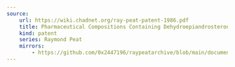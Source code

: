 ```yaml
---
source:
    url: https://wiki.chadnet.org/ray-peat-patent-1986.pdf
    title: Pharmaceutical Compositions Containing Dehydroepiandrosterone and Other Anesthetic Steroids in the Treatment of Arthritis and Other Joint Disabilities
    kind: patent
    series: Raymond Peat 
    mirrors:
        - https://github.com/0x2447196/raypeatarchive/blob/main/documents/newsletters/ray-peat-patent-1986.txt
---
```

